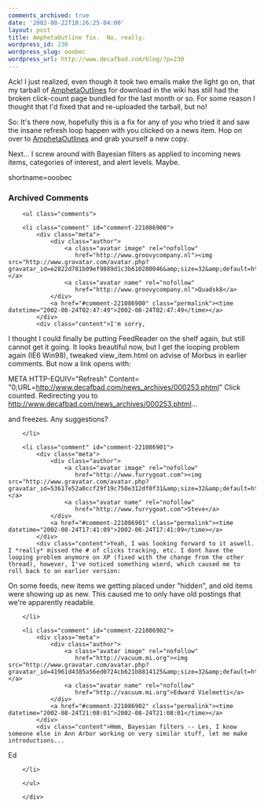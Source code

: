 ```yaml
---
comments_archived: true
date: '2002-08-22T18:26:25-04:00'
layout: post
title: AmphetaOutline fix.  No, really.
wordpress_id: 230
wordpress_slug: ooobec
wordpress_url: http://www.decafbad.com/blog/?p=230
---
```

<p>Ack!  I just realized, even though it took two emails make the light go on, that my tarball of <a href="http://www.decafbad.com/twiki/bin/view/Main/AmphetaOutlines">AmphetaOutlines</a> for download in the wiki has still had the broken click-count page bundled for the last month or so.  For some reason I thought that I'd fixed that and re-uploaded the tarball, but no!</p>
<p>So: It's there now, hopefully this is a fix for any of you who tried it and saw the insane refresh loop happen with you clicked on a news item.  Hop on over to <a href="http://www.decafbad.com/twiki/bin/view/Main/AmphetaOutlines">AmphetaOutlines</a> and grab yourself a new copy.</p>
<p>Next...  I screw around with Bayesian filters as applied to incoming news items, categories of interest, and alert levels.  Maybe.</p>
<!--more-->
shortname=ooobec

<div id="comments" class="comments archived-comments">
            <h3>Archived Comments</h3>
            
        <ul class="comments">
            
        <li class="comment" id="comment-221086900">
            <div class="meta">
                <div class="author">
                    <a class="avatar image" rel="nofollow" 
                       href="http://www.groovycompany.nl"><img src="http://www.gravatar.com/avatar.php?gravatar_id=e2822d781b09ef9889d1c3b610280046&amp;size=32&amp;default=http://mediacdn.disqus.com/1320279820/images/noavatar32.png"/></a>
                    <a class="avatar name" rel="nofollow" 
                       href="http://www.groovycompany.nl">Quadsk8</a>
                </div>
                <a href="#comment-221086900" class="permalink"><time datetime="2002-08-24T02:47:49">2002-08-24T02:47:49</time></a>
            </div>
            <div class="content">I'm sorry, 
I thought I could finally be putting FeedReader on the shelf again, but still cannot get it going. It looks beautiful now, but I get the looping problem again (IE6 Win98), tweaked view_item.html on advise of Morbus in earlier comments. But now a link opens with:

META HTTP-EQUIV="Refresh" Content= "0;URL=http://www.decafbad.com/news_archives/000253.phtml" 
Click counted. Redirecting you to http://www.decafbad.com/news_archives/000253.phtml...

and freezes.
Any suggestions?</div>
            
        </li>
    
        <li class="comment" id="comment-221086901">
            <div class="meta">
                <div class="author">
                    <a class="avatar image" rel="nofollow" 
                       href="http://www.furrygoat.com"><img src="http://www.gravatar.com/avatar.php?gravatar_id=53617e52a0ccf29f19c750e312df0f31&amp;size=32&amp;default=http://mediacdn.disqus.com/1320279820/images/noavatar32.png"/></a>
                    <a class="avatar name" rel="nofollow" 
                       href="http://www.furrygoat.com">Steve</a>
                </div>
                <a href="#comment-221086901" class="permalink"><time datetime="2002-08-24T17:41:09">2002-08-24T17:41:09</time></a>
            </div>
            <div class="content">Yeah, I was looking forward to it aswell. I *really* missed the # of clicks tracking, etc. I dont have the looping problem anymore on XP (fixed with the change from the other thread), however, I've noticed something wierd, which caused me to roll back to an earlier version:

On some feeds, new items we getting placed under "hidden", and old items were showing up as new. This caused me to only  have old postings that we're apparently readable.</div>
            
        </li>
    
        <li class="comment" id="comment-221086902">
            <div class="meta">
                <div class="author">
                    <a class="avatar image" rel="nofollow" 
                       href="http://vacuum.mi.org"><img src="http://www.gravatar.com/avatar.php?gravatar_id=41961d4385a56ed0724cb621b8814125&amp;size=32&amp;default=http://mediacdn.disqus.com/1320279820/images/noavatar32.png"/></a>
                    <a class="avatar name" rel="nofollow" 
                       href="http://vacuum.mi.org">Edward Vielmetti</a>
                </div>
                <a href="#comment-221086902" class="permalink"><time datetime="2002-08-24T21:08:01">2002-08-24T21:08:01</time></a>
            </div>
            <div class="content">Hmm, Bayesian filters -- Les, I know someone else in Ann Arbor working on very similar stuff, let me make introductions...

Ed</div>
            
        </li>
    
        </ul>
    
        </div>
    